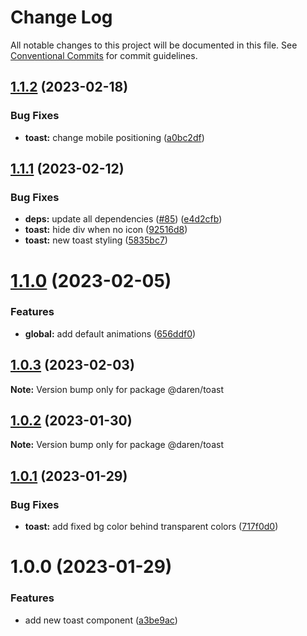 # Change Log

All notable changes to this project will be documented in this file.
See [Conventional Commits](https://conventionalcommits.org) for commit guidelines.

## [1.1.2](https://github.com/darenmalfait/darenui/compare/@daren/toast@1.1.1...@daren/toast@1.1.2) (2023-02-18)


### Bug Fixes

* **toast:** change mobile positioning ([a0bc2df](https://github.com/darenmalfait/darenui/commit/a0bc2df221e14f337ac87541f8845ff483016024))





## [1.1.1](https://github.com/darenmalfait/darenui/compare/@daren/toast@1.1.0...@daren/toast@1.1.1) (2023-02-12)


### Bug Fixes

* **deps:** update all dependencies ([#85](https://github.com/darenmalfait/darenui/issues/85)) ([e4d2cfb](https://github.com/darenmalfait/darenui/commit/e4d2cfbcb564984358629b02ec1d3d0fc21deffe))
* **toast:** hide div when no icon ([92516d8](https://github.com/darenmalfait/darenui/commit/92516d8c4afbcc5534d0a4d1c645aebfe29765df))
* **toast:** new toast styling ([5835bc7](https://github.com/darenmalfait/darenui/commit/5835bc786d40f7a11a4c227ae7692464c34e077a))





# [1.1.0](https://github.com/darenmalfait/darenui/compare/@daren/toast@1.0.3...@daren/toast@1.1.0) (2023-02-05)


### Features

* **global:** add default animations ([656ddf0](https://github.com/darenmalfait/darenui/commit/656ddf042e7f5cc731f466190c676b6a1c137374))





## [1.0.3](https://github.com/darenmalfait/darenui/compare/@daren/toast@1.0.2...@daren/toast@1.0.3) (2023-02-03)

**Note:** Version bump only for package @daren/toast





## [1.0.2](https://github.com/darenmalfait/darenui/compare/@daren/toast@1.0.1...@daren/toast@1.0.2) (2023-01-30)

**Note:** Version bump only for package @daren/toast





## [1.0.1](https://github.com/darenmalfait/darenui/compare/@daren/toast@1.0.0...@daren/toast@1.0.1) (2023-01-29)


### Bug Fixes

* **toast:** add fixed bg color behind transparent colors ([717f0d0](https://github.com/darenmalfait/darenui/commit/717f0d087658a2e31de86626bd8ff994a2b10a94))





# 1.0.0 (2023-01-29)


### Features

* add new toast component ([a3be9ac](https://github.com/darenmalfait/darenui/commit/a3be9ac900441e111475c171257e70438d3e5350))
